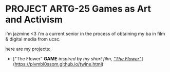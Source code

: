 # PROJECT ARTG-25 Games as Art and Activism

i'm jazmine <3 i'm a current senior in the process of obtaining my ba in film & digital media from ucsc.

here are my projects:
- ["The Flower" **GAME** *inspired by my short film, ["The Flower"](https://www.youtube.com/watch?v=Upm0A64hZYQ)*](https://plvmbl0ssom.github.io/twine.html)
